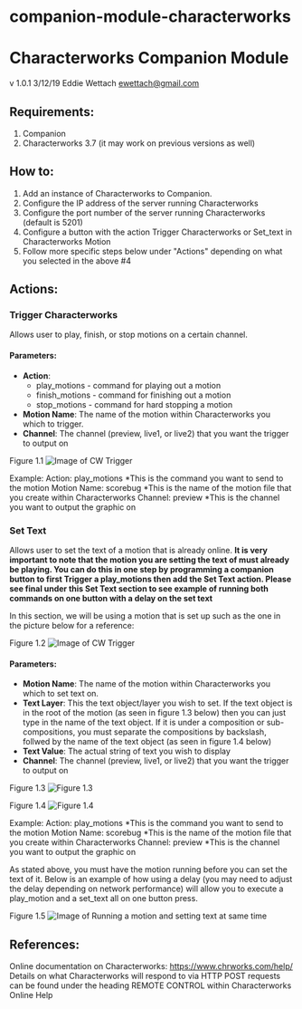 # companion-module-characterworks
# Characterworks Companion Module
v 1.0.1
3/12/19
Eddie Wettach <ewettach@gmail.com>

## Requirements:
1.  Companion
2.  Characterworks 3.7 (it may work on previous versions as well)

## How to:
1.  Add an instance of Characterworks to Companion.
2.  Configure the IP address of the server running Characterworks
3.  Configure the port number of the server running Characterworks (default is 5201)
4.  Configure a button with the action Trigger Characterworks or Set_text in Characterworks Motion
5.  Follow more specific steps below under "Actions" depending on what you selected in the above #4


## Actions:
### Trigger Characterworks

Allows user to play, finish, or stop motions on a certain channel. 

#### Parameters:

- **Action**:
  - play_motions - command for playing out a motion
  - finish_motions - command for finishing out a motion
  - stop_motions - command for hard stopping a motion
- **Motion Name**: The name of the motion within Characterworks you which to trigger.
- **Channel**:  The channel (preview, live1, or live2) that you want the trigger to output on

Figure 1.1
![Image of CW Trigger](https://raidernetwork.org/github/images/trigger_characterworks.png)

Example:
Action: play_motions     *This is the command you want to send to the motion
Motion Name: scorebug    *This is the name of the motion file that you create within Characterworks
Channel: preview         *This is the channel you want to output the graphic on   





### Set Text

Allows user to set the text of a motion that is already online.
**It is very important to note that the motion you are setting the text of must already be playing.  You can do this in one step by programming a companion button to first Trigger a play_motions then add the Set Text action.  Please see final under this Set Text section to see example of running both commands on one button with a delay on the set text**

In this section, we will be using a motion that is set up such as the one in the picture below for a reference:

Figure 1.2
![Image of CW Trigger](https://raidernetwork.org/github/images/cw-comp.png)


#### Parameters:
- **Motion Name**: The name of the motion within Characterworks you which to set text on.
- **Text Layer**: This the text object/layer you wish to set.  If the text object is in the root of the motion (as seen in figure 1.3 below) then you can just type in the name of the text object.  If it is under a composition or sub-compositions, you must separate the compositions by backslash, follwed by the name of the text object (as seen in figure 1.4 below)
- **Text Value**: The actual string of text you wish to display
- **Channel**:  The channel (preview, live1, or live2) that you want the trigger to output on

Figure 1.3
![Figure 1.3](https://raidernetwork.org/github/images/set_text_nocompositions.png)

Figure 1.4
![Figure 1.4](https://raidernetwork.org/github/images/set_text_onecomposition.png)


Example:
Action: play_motions     *This is the command you want to send to the motion
Motion Name: scorebug    *This is the name of the motion file that you create within Characterworks
Channel: preview         *This is the channel you want to output the graphic on   


As stated above, you must have the motion running before you can set the text of it.  Below is an example of how using a delay (you may need to adjust the delay depending on network performance) will allow you to execute a play_motion and a set_text all on one button press.

Figure 1.5
![Image of Running a motion and setting text at same time](https://raidernetwork.org/github/images/runmotion_settext.png)

## References:
Online documentation on Characterworks:
https://www.chrworks.com/help/
Details on what Characterworks will respond to via HTTP POST requests can be found under the heading REMOTE CONTROL within Characterworks Online Help

